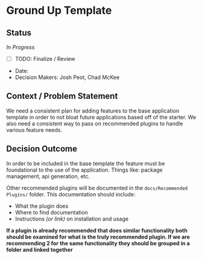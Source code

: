 # Ground Up Template

## Status
*In Progress*
- [ ] TODO: Finalize / Review
* Date: 
* Decision Makers:  Josh Peot, Chad McKee

## Context / Problem Statement

We need a consistent plan for adding features to the base application template in order to not bloat future applications based off of the starter. We also need a consistent way to pass on recommended plugins to handle various feature needs.

## Decision Outcome

In order to be included in the base template the feature must be foundational to the use of the application. Things like: package management, api generation, etc.

Other recommended plugins will be documented in the `docs/Recommended Plugins/` folder. This documentation should include:
- What the plugin does
- Where to find documentation
- Instructions *(or link)* on installation and usage

**If a plugin is already recommended that does similar functionality both should be examined for what is the truly recommended plugin. If we are recommending 2 for the same functionality they should be grouped in a folder and linked together**
